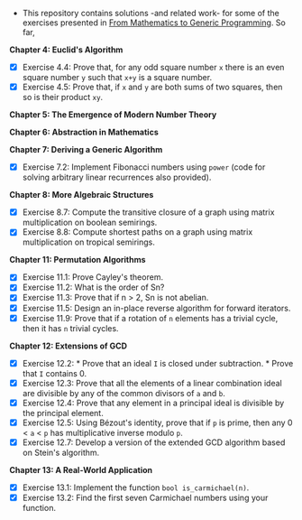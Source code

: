 * This repository contains solutions -and related work- for some of the exercises presented in [From Mathematics to Generic Programming](http://www.amazon.com/Mathematics-Generic-Programming-Alexander-Stepanov/dp/0321942043). So far,


**Chapter 4: Euclid's Algorithm**
  - [X] Exercise 4.4: Prove that, for any odd square number `x` there is an even square number `y` such that `x+y` is a square number.
  - [X] Exercise 4.5: Prove that, if `x` and `y` are both sums of two squares, then so is their product `xy`.

**Chapter 5: The Emergence of Modern Number Theory**

**Chapter 6: Abstraction in Mathematics**

**Chapter 7: Deriving a Generic Algorithm**
  - [X] Exercise 7.2: Implement Fibonacci numbers using `power` (code for solving arbitrary linear recurrences also provided).

**Chapter 8: More Algebraic Structures**
  - [X] Exercise 8.7: Compute the transitive closure of a graph using matrix multiplication on boolean semirings.
  - [X] Exercise 8.8: Compute shortest paths on a graph using matrix multiplication on tropical semirings.

**Chapter 11: Permutation Algorithms**
  - [X] Exercise 11.1: Prove Cayley's theorem.
  - [X] Exercise 11.2: What is the order of Sn?
  - [X] Exercise 11.3: Prove that if n > 2, Sn is not abelian.
  - [X] Exercise 11.5: Design an in-place reverse algorithm for forward iterators.
  - [X] Exercise 11.9: Prove that if a rotation of `n` elements has a trivial cycle, then it has `n` trivial cycles.

**Chapter 12: Extensions of GCD**
  - [X] Exercise 12.2: 
        * Prove that an ideal `I` is closed under subtraction.
        * Prove that `I` contains 0.
  - [X] Exercise 12.3: Prove that all the elements of a linear combination ideal are divisible by any of the common divisors of `a` and `b`.
  - [X] Exercise 12.4: Prove that any element in a principal ideal is divisible by the principal element.
  - [X] Exercise 12.5: Using Bézout's identity, prove that if `p` is prime, then any 0 < `a` < `p` has multiplicative inverse modulo `p`. 
  - [X] Exercise 12.7: Develop a version of the extended GCD algorithm based on Stein's algorithm.

**Chapter 13: A Real-World Application**
  - [X] Exercise 13.1: Implement the function `bool is_carmichael(n)`.
  - [X] Exercise 13.2: Find the first seven Carmichael numbers using your function.
